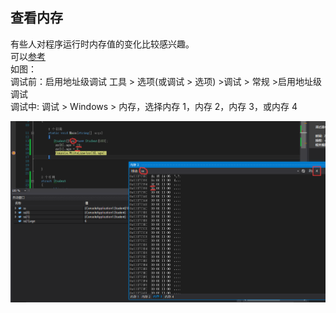 ## 查看内存
有些人对程序运行时内存值的变化比较感兴趣。  
可以[参考](https://docs.microsoft.com/zh-cn/visualstudio/debugger/memory-windows?view=vs-2017)  
如图：  
调试前：启用地址级调试 工具 > 选项(或调试 > 选项) >调试 > 常规 >启用地址级调试  
调试中: 调试 > Windows > 内存，选择内存 1，内存 2，内存 3，或内存 4  

![](pic/8.png)  
